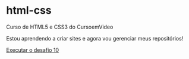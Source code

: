 # html-css
 Curso de HTML5 e CSS3 do CursoemVideo

 Estou aprendendo a criar sites e agora vou gerenciar meus repositórios!

 <a href="https://brunodeaguiar.github.io/html-css/exercicios/m%C3%B3dulo-2/desafios/desafio10/android.html" target="_blank">Executar o desafio 10


